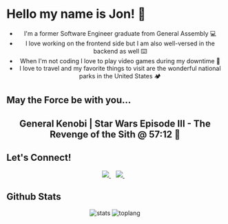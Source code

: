 # Hello my name is Jon! 🤘
<ul align="center">
  <li>I'm a former Software Engineer graduate from General Assembly 💻</li>
  <li>I love working on the frontend side but I am also well-versed in the backend as well ⌨️ </li>
  <li>When I'm not coding I love to play video games during my downtime 👾 </li>
  <li>I love to travel and my favorite things to visit are the wonderful national parks in the United States 🏕️ </li>
</ul>

## May the Force be with you...
<h2 align="center">General Kenobi | Star Wars Episode III - The Revenge of the Sith @ 57:12  👋</h2>

## Let's Connect!
<p align='center'>
  
  <a href="https://www.linkedin.com/in/jonvercabraldelacruz/">
    <img src="https://img.shields.io/badge/linkedin-%230077B5.svg?&style=for-the-badge&logo=linkedin&logoColor=white" />
  </a>&nbsp;&nbsp;
  <a href="https://www.instagram.com/nicknamejv_/">
    <img src="https://img.shields.io/badge/instagram-%23E4405F.svg?&style=for-the-badge&logo=instagram&logoColor=white" />        
  </a>&nbsp;&nbsp;
  
</p>

## Github Stats
<p align="center">
  <img src="https://github-readme-stats.vercel.app/api?username=nicknamejv&show_icons=true&theme=radical" alt="stats"</img>
  <img src="https://github-readme-stats.vercel.app/api/top-langs/?username=nicknamejv&layout=compact" alt="toplang"</img
</p>

<!--
**nicknamejv/nicknamejv** is a ✨ _special_ ✨ repository because its `README.md` (this file) appears on your GitHub profile.

Here are some ideas to get you started:

- 🔭 I’m currently working on ...
- 🌱 I’m currently learning ...
- 👯 I’m looking to collaborate on ...
- 🤔 I’m looking for help with ...
- 💬 Ask me about ...
- 📫 How to reach me: ...
- 😄 Pronouns: ...
- ⚡ Fun fact: ...
-->
